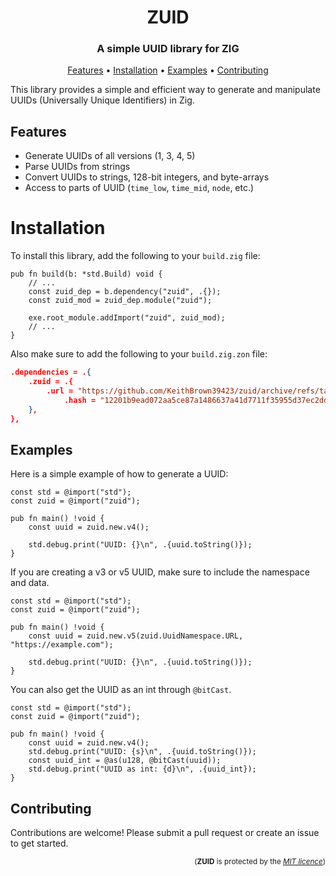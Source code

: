 <h1 align="center">ZUID</h1>
<h3 align="center">A simple UUID library for ZIG</h3>

<p align="center">
  <a href="#features">Features</a> •
  <a href="#installation">Installation</a> •
  <a href="#examples">Examples</a> •
  <a href="#contributing">Contributing</a>
</p>

This library provides a simple and efficient way to generate and manipulate UUIDs (Universally Unique Identifiers) in Zig.


## Features
- Generate UUIDs of all versions (1, 3, 4, 5)
- Parse UUIDs from strings
- Convert UUIDs to strings, 128-bit integers, and byte-arrays
- Access to parts of UUID (`time_low`, `time_mid`, `node`, etc.)

# Installation
To install this library, add the following to your `build.zig` file:
```zig
pub fn build(b: *std.Build) void {
    // ...
    const zuid_dep = b.dependency("zuid", .{});
    const zuid_mod = zuid_dep.module("zuid");

    exe.root_module.addImport("zuid", zuid_mod);
    // ...
}
```
Also make sure to add the following to your `build.zig.zon` file:
```json
.dependencies = .{
    .zuid = .{
        .url = "https://github.com/KeithBrown39423/zuid/archive/refs/tags/v1.1.1.tar.gz",
            .hash = "12201b9ead072aa5ce87a1486637a41d7711f35955d37ec2dda358f17fe9c4690752",
    },
},
```

## Examples
Here is a simple example of how to generate a UUID:
```zig
const std = @import("std");
const zuid = @import("zuid");

pub fn main() !void {
    const uuid = zuid.new.v4();

    std.debug.print("UUID: {}\n", .{uuid.toString()});
}
```
If you are creating a v3 or v5 UUID, make sure to include the namespace and data.
```zig
const std = @import("std");
const zuid = @import("zuid");

pub fn main() !void {
    const uuid = zuid.new.v5(zuid.UuidNamespace.URL, "https://example.com");

    std.debug.print("UUID: {}\n", .{uuid.toString()});
}
```
You can also get the UUID as an int through `@bitCast`.
```zig
const std = @import("std");
const zuid = @import("zuid");

pub fn main() !void {
    const uuid = zuid.new.v4();
    std.debug.print("UUID: {s}\n", .{uuid.toString()});
    const uuid_int = @as(u128, @bitCast(uuid));
    std.debug.print("UUID as int: {d}\n", .{uuid_int});
}
```

## Contributing
Contributions are welcome! Please submit a pull request or create an issue to get started.

<p align="right">
<sub>(<b>ZUID</b> is protected by the <a href="https://github.com/keithbrown39423/zuid/blob/main/LICENSE"><i>MIT licence</i></a>)</sub>
</p>
